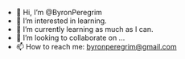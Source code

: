 - 👋 Hi, I’m @ByronPeregrim
- 👀 I’m interested in learning.
- 🌱 I’m currently learning as much as I can.
- 💞️ I’m looking to collaborate on ...
- 📫 How to reach me: byronperegrim@gmail.com

<!---
ByronPeregrim/ByronPeregrim is a ✨ special ✨ repository because its `README.md` (this file) appears on your GitHub profile.
You can click the Preview link to take a look at your changes.
--->
